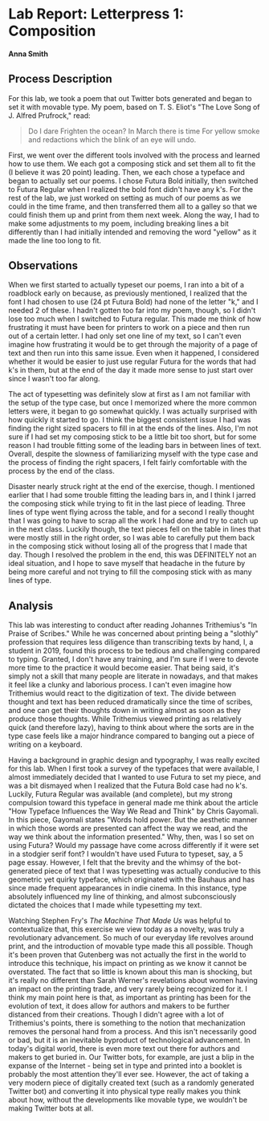 # Lab Report: Letterpress 1: Composition

#### Anna Smith

## Process Description

For this lab, we took a poem that out Twitter bots generated and began to set it with movable type. My poem, based on T. S. Eliot's "The Love Song of J. Alfred Prufrock," read:
>Do I dare
>Frighten the ocean?
>In March there is time
>For yellow smoke and redactions which the blink of an eye will undo. 

First, we went over the different tools involved with the process and learned how to use them. We each got a composing stick and set them all to fit the (I believe it was 20 point) leading. Then, we each chose a typeface and began to actually set our poems. I chose Futura Bold initially, then switched to Futura Regular when I realized the bold font didn't have any k's. For the rest of the lab, we just worked on setting as much of our poems as we could in the time frame, and then transferred them all to a galley so that we could finish them up and print from them next week. Along the way, I had to make some adjustments to my poem, including breaking lines a bit differently than I had initially intended and removing the word "yellow" as it made the line too long to fit. 

## Observations

When we first started to actually typeset our poems, I ran into a bit of a roadblock early on because, as previously mentioned, I realized that the font I had chosen to use (24 pt Futura Bold) had none of the letter "k," and I needed 2 of these. I hadn't gotten too far into my poem, though, so I didn't lose too much when I switched to Futura regular. This made me think of how frustrating it must have been for printers to work on a piece and then run out of a certain letter. I had only set one line of my text, so I can't even imagine how frustrating it would be to get through the majority of a page of text and then run into this same issue. Even when it happened, I considered whether it would be easier to just use regular Futura for the words that had k's in them, but at the end of the day it made more sense to just start over since I wasn't too far along.

The act of typesetting was definitely slow at first as I am not familiar with the setup of the type case, but once I memorized where the more common letters were, it began to go somewhat quickly. I was actually surprised with how quickly it started to go. I think the biggest consistent issue I had was finding the right sized spacers to fill in at the ends of the lines. Also, I'm not sure if I had set my composing stick to be a little bit too short, but for some reason I had trouble fitting some of the leading bars in between lines of text. Overall, despite the slowness of familiarizing myself with the type case and the process of finding the right spacers, I felt fairly comfortable with the process by the end of the class.

Disaster nearly struck right at the end of the exercise, though. I mentioned earlier that I had some trouble fitting the leading bars in, and I think I jarred the composing stick while trying to fit in the last piece of leading. Three lines of type went flying across the table, and for a second I really thought that I was going to have to scrap all the work I had done and try to catch up in the next class. Luckily though, the text pieces fell on the table in lines that were mostly still in the right order, so I was able to carefully put them back in the composing stick without losing all of the progress that I made that day. Though I resolved the problem in the end, this was DEFINITELY not an ideal situation, and I hope to save myself that headache in the future by being more careful and not trying to fill the composing stick with as many lines of type.

## Analysis

This lab was interesting to conduct after reading Johannes Trithemius's "In Praise of Scribes." While he was concerned about printing being a "slothly" profession that requires less diligence than transcribing texts by hand, I, a student in 2019, found this process to be tedious and challenging compared to typing. Granted, I don't have any training, and I'm sure if I were to devote more time to the practice it would become easier. That being said, it's simply not a skill that many people are literate in nowadays, and that makes it feel like a clunky and laborious process. I can't even imagine how Trithemius would react to the digitization of text. The divide between thought and text has been reduced dramatically since the time of scribes, and one can get their thoughts down in writing almost as soon as they produce those thoughts. While Trithemius viewed printing as relatively quick (and therefore lazy), having to think about where the sorts are in the type case feels like a major hindrance compared to banging out a piece of writing on a keyboard.

Having a background in graphic design and typography, I was really excited for this lab. When I first took a survey of the typefaces that were available, I almost immediately decided that I wanted to use Futura to set my piece, and was a bit dismayed when I realized that the Futura Bold case had no k's. Luckily, Futura Regular was available (and complete), but my strong compulsion toward this typeface in general made me think about the article "How Typeface Influences the Way We Read and Think" by Chris Gayomali. In this piece, Gayomali states "Words hold power. But the aesthetic manner in which those words are presented can affect the way we read, and the way we think about the information presented." Why, then, was I so set on using Futura? Would my passage have come across differently if it were set in a stodgier serif font? I wouldn't have used Futura to typeset, say, a 5 page essay. However, I felt that the brevity and the whimsy of the bot-generated piece of text that I was typesetting was actually conducive to this geometric yet quirky typeface, which originated with the Bauhaus and has since made frequent appearances in indie cinema. In this instance, type absolutely influenced my line of thinking, and almost subconsciously dictated the choices that I made while typesetting my text. 

Watching Stephen Fry's *The Machine That Made Us* was helpful to contextualize that, this exercise we view today as a novelty, was truly a revolutionary advancement. So much of our everyday life revolves around print, and the introduction of movable type made this all possible. Though it's been proven that Gutenberg was not actually the first in the world to introduce this technique, his impact on printing as we know it cannot be overstated. The fact that so little is known about this man is shocking, but it's really no different than Sarah Werner's revelations about women having an impact on the printing trade, and very rarely being recognized for it. I think my main point here is that, as important as printing has been for the evolution of text, it does allow for authors and makers to be further distanced from their creations. Though I didn't agree with a lot of Trithemius's points, there is something to the notion that mechanization removes the personal hand from a process. And this isn't necessarily good or bad, but it is an inevitable byproduct of technological advancement. In today's digital world, there is even more text out there for authors and makers to get buried in. Our Twitter bots, for example, are just a blip in the expanse of the Internet - being set in type and printed into a booklet is probably the most attention they'll ever see. However, the act of taking a very modern piece of digitally created text (such as a randomly generated Twitter bot) and converting it into physical type really makes you think about how, without the developments like movable type, we wouldn't be making Twitter bots at all. 
